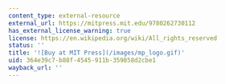 ```yaml
---
content_type: external-resource
external_url: https://mitpress.mit.edu/9780262730112
has_external_license_warning: true
license: https://en.wikipedia.org/wiki/All_rights_reserved
status: ''
title: '![Buy at MIT Press](/images/mp_logo.gif)'
uid: 364e39c7-b88f-4545-911b-359858d2cbe1
wayback_url: ''
---
```

